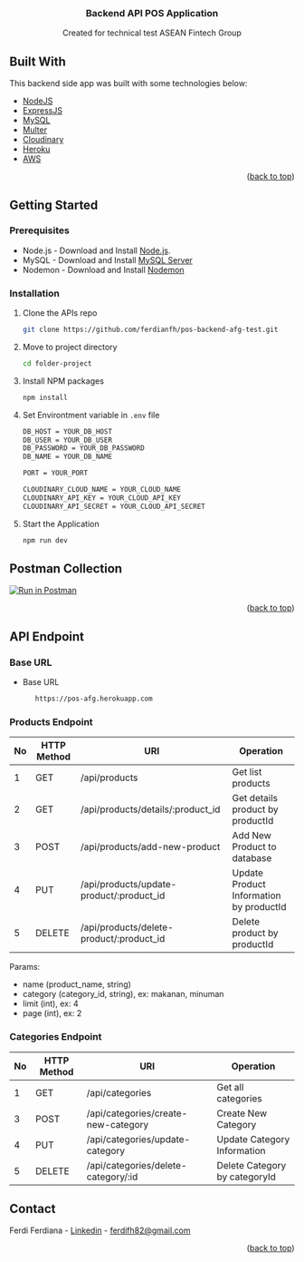 <!-- PROJECT LOGO -->
<br />
<div align="center">
  <h3 align="center">Backend API POS Application</h3>

  <p align="center">
    Created for technical test ASEAN Fintech Group
  </p>
</div>

## Built With

This backend side app was built with some technologies below:

- [NodeJS](https://nodejs.org/)
- [ExpressJS](https://expressjs.com/)
- [MySQL](https://www.mysql.com/)
- [Multer](https://www.npmjs.com/package/multer)
- [Cloudinary](https://cloudinary.com/)
- [Heroku](https://www.heroku.com/)
- [AWS](https://aws.amazon.com/id/)

<p align="right">(<a href="#top">back to top</a>)</p>

## Getting Started

### Prerequisites

- Node.js - Download and Install [Node.js](https://nodejs.org/en/).
- MySQL - Download and Install [MySQL Server](https://www.mysql.com/downloads/)
- Nodemon - Download and Install [Nodemon](https://www.npmjs.com/package/nodemon)

### Installation

1. Clone the APIs repo

   ```sh
   git clone https://github.com/ferdianfh/pos-backend-afg-test.git
   ```

2. Move to project directory
   ```sh
   cd folder-project
   ```
3. Install NPM packages
   ```sh
   npm install
   ```
4. Set Environtment variable in `.env` file

   ```sh
   DB_HOST = YOUR_DB_HOST
   DB_USER = YOUR_DB_USER
   DB_PASSWORD = YOUR_DB_PASSWORD
   DB_NAME = YOUR_DB_NAME

   PORT = YOUR_PORT

   CLOUDINARY_CLOUD_NAME = YOUR_CLOUD_NAME
   CLOUDINARY_API_KEY = YOUR_CLOUD_API_KEY
   CLOUDINARY_API_SECRET = YOUR_CLOUD_API_SECRET
   ```

5. Start the Application
   ```sh
   npm run dev
   ```

## Postman Collection

[![Run in Postman](https://run.pstmn.io/button.svg)](https://documenter.getpostman.com/view/17519297/Uyr5of6m)

<p align="right">(<a href="#top">back to top</a>)</p>

## API Endpoint

### Base URL

- Base URL
  ```sh
     https://pos-afg.herokuapp.com
  ```

### Products Endpoint

| No  | HTTP Method | URI                                      | Operation                               |
| --- | ----------- | ---------------------------------------- | --------------------------------------- |
| 1   | GET         | /api/products                            | Get list products                       |
| 2   | GET         | /api/products/details/:product_id        | Get details product by productId        |
| 3   | POST        | /api/products/add-new-product            | Add New Product to database             |
| 4   | PUT         | /api/products/update-product/:product_id | Update Product Information by productId |
| 5   | DELETE      | /api/products/delete-product/:product_id | Delete product by productId             |

Params:

- name (product_name, string)
- category (category_id, string), ex: makanan, minuman
- limit (int), ex: 4
- page (int), ex: 2

### Categories Endpoint

| No  | HTTP Method | URI                                 | Operation                     |
| --- | ----------- | ----------------------------------- | ----------------------------- |
| 1   | GET         | /api/categories                     | Get all categories            |
| 3   | POST        | /api/categories/create-new-category | Create New Category           |
| 4   | PUT         | /api/categories/update-category     | Update Category Information   |
| 5   | DELETE      | /api/categories/delete-category/:id | Delete Category by categoryId |

## Contact

Ferdi Ferdiana - [Linkedin](https://www.linkedin.com/in/ferdianfh/) - ferdifh82@gmail.com

<p align="right">(<a href="#top">back to top</a>)</p>
